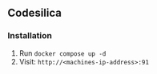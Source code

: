 ## Codesilica

### Installation
1. Run `docker compose up -d`
2. Visit: `http://<machines-ip-address>:91`